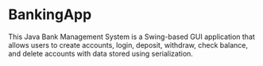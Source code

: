 # BankingApp
This Java Bank Management System is a Swing-based GUI application that allows users to create accounts, login, deposit, withdraw, check balance, and delete accounts with data stored using serialization.

